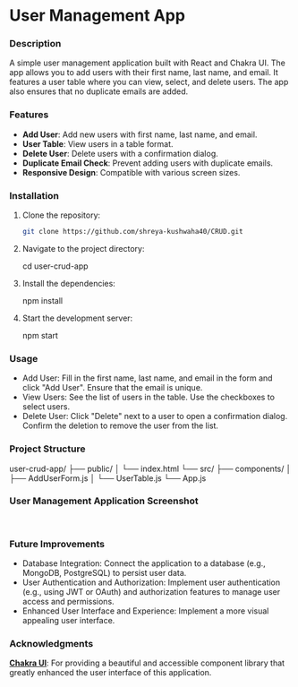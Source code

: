 # User Management App

### Description

A simple user management application built with React and Chakra UI. The app allows you to add users with their first name, last name, and email. It features a user table where you can view, select, and delete users. The app also ensures that no duplicate emails are added.

### Features

- **Add User**: Add new users with first name, last name, and email. 
- **User Table**: View users in a table format.
- **Delete User**: Delete users with a confirmation dialog.
- **Duplicate Email Check**: Prevent adding users with duplicate emails.
- **Responsive Design**: Compatible with various screen sizes.

### Installation

1. Clone the repository:
   ```bash
   git clone https://github.com/shreya-kushwaha40/CRUD.git

2. Navigate to the project directory:
    
    cd user-crud-app

3. Install the dependencies:

    npm install

4. Start the development server:

    npm start

### Usage

- Add User: Fill in the first name, last name, and email in the form and click "Add User". Ensure that the email is unique.
- View Users: See the list of users in the table. Use the checkboxes to select users.
- Delete User: Click "Delete" next to a user to open a confirmation dialog. Confirm the deletion to remove the user from the list.

### Project Structure

user-crud-app/
├── public/
│   └── index.html
└── src/
    ├── components/
    │   ├── AddUserForm.js
    │   └── UserTable.js
    └── App.js


### User Management Application Screenshot

<img src="./user-crud-app/public/s1.png" alt="">

<img src="./user-crud-app/public/s2.png" alt="">

### Future Improvements

- Database Integration: Connect the application to a database (e.g., MongoDB, PostgreSQL) to persist user data.
- User Authentication and Authorization: Implement user authentication (e.g., using JWT or OAuth) and authorization features to manage user access and permissions. 
- Enhanced User Interface and Experience: Implement a more visual appealing user interface.

### Acknowledgments

**[Chakra UI](https://chakra-ui.com/)**: For providing a beautiful and accessible component library that greatly enhanced the user interface of this application.